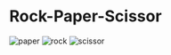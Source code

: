 # Rock-Paper-Scissor

![paper](https://github.com/punugotichandrasekhar/Rock-Paper-Scissor/assets/132244941/16f309db-b9e8-4fc5-9bdf-a88cbda318c3)
![rock](https://github.com/punugotichandrasekhar/Rock-Paper-Scissor/assets/132244941/d7aaa540-08f1-46c2-abe9-921b63d44b55)
![scissor](https://github.com/punugotichandrasekhar/Rock-Paper-Scissor/assets/132244941/b0a11170-b8bc-450d-b2ea-937e65ff32e2)

